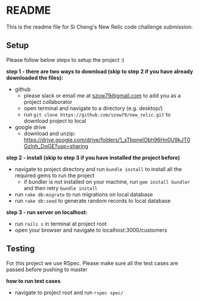 # README

This is the readme file for Si Cheng's New Relic code challenge submission.

## Setup

Please follow below steps to setup the project :)

**step 1 - there are two ways to download (skip to step 2 if you have already downloaded the files):**


* github
  * please slack or email me at szow79@gmail.com to add you as a project collaborator
  * open terminal and navigate to a directory (e.g. desktop/)
  * run `git clone https://github.com/szow79/new_relic.git` to download project to local
* google drive
  * download and unzip: https://drive.google.com/drive/folders/1_sTbpnelObh96Hn0U9kJT0Gzlnh_DqGE?usp=sharing

**step 2 - install (skip to step 3 if you have installed the project before)**
* navigate to project directory and run `bundle install` to install all the required gems to run the project
    * if bundler is not installed on your machine, run `gem install bundler` and then retry `bundle install`
* run `rake db:migrate` to run migrations on local database
* run `rake db:seed` to generate random records to local database

**step 3 - run server on localhost:**
* run `rails s` in terminal at project root
* open your browser and navigate to localhost:3000/customers

## Testing

For this project we use RSpec. Please make sure all the test cases are passed before pushing to master

**how to run test cases**

* navigate to project root and run `rspec spec/`
